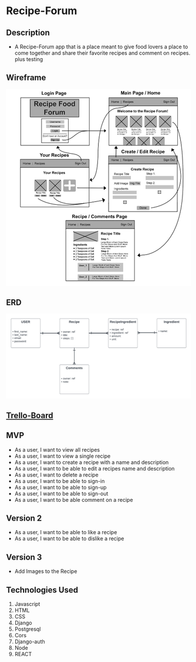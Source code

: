 # Recipe-Forum

## Description
- A Recipe-Forum app that is a place meant to give food lovers a place to come together and share their favorite recipes and comment on recipes. plus testing

## Wireframe
![Wireframe](images/recipe_forum_wireframe.jpg)

## ERD
![ERD](images/Food-Forum%20%20(1).png)

## [Trello-Board](https://trello.com/b/Xl8J8a75/food-forum-app)

## MVP
- As a user, I want to view all recipes
- As a user, I want to view a single recipe
- As a user, I want to create a recipe with a name and description
- As a user, I want to be able to edit a recipes name and description
- As a user, I want to delete a recipe
- As a user, I want to be able to sign-in
- As a user, I want to be able to sign-up
- As a user, I want to be able to sign-out
- As a user, I want to be able comment on a recipe


## Version 2
- As a user, I want to be able to like a recipe
- As a user, I want to be able to dislike a recipe 

## Version 3
- Add Images to the Recipe


## Technologies Used
1. Javascript
2. HTML
3. CSS
4. Django
5. Postgresql
6. Cors
7. Django-auth
8. Node
9. REACT